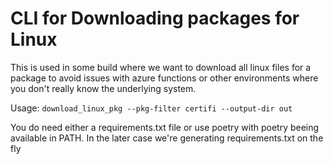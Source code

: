 # CLI for Downloading packages for Linux

This is used in some build where we want to download all linux files for a package to avoid issues with azure functions or other environments where you don't really know the underlying system.

Usage: `download_linux_pkg --pkg-filter certifi --output-dir out`

You do need either a requirements.txt file or use poetry with poetry beeing available in PATH. In the later case we're generating requirements.txt on the fly

